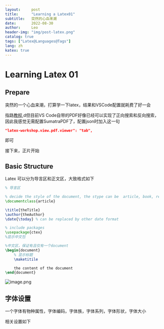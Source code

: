 ```yaml
---
layout:     post
title:      "Learning a Latex01"
subtitle:   突然的心血来潮
date:       2022-08-30
author:     Leo
header-img: "img/post-latex.png"
catalog: true
tags: ["Latex@Languages@Tags"]
lang: zh
katex: true
---
```


# Learning Latex 01

## Prepare 

突然的一个心血来潮，打算学一下latex，结果和VSCode配置就耗费了好一会

指路[教程](https://zhuanlan.zhihu.com/p/38178015),d但目前VS Code自带的PDF好像已经可以实现了正向搜索和反向搜索，因此我感觉无需配置SumatraPDF了，配置json时加入这一句

```json
"latex-workshop.view.pdf.viewer": "tab",
```

即可

接下来，正片开始

## Basic Structure

Latex 可以分为导言区和正文区，大致格式如下

```Latex
% 导言区

% decide the style of the document, the stype can be  article, book, report or letter
\documentclass{article} 

\title{theTitle}
\author{theAuthor}
\date{\today} % can be replaced by other date format

% include packages
\usepackage{ctex}
%显示中文包

%中文区，保证有且仅有一个document
\begin{document}
    % 显示标题
    \maketitile

    the content of the document
\end{document}
```

![image.png](https://pic7.58cdn.com.cn/nowater/webim/big/n_v2092df80458604cc7ba919e9a7fc91217.png)

## 字体设置

一个字体有物种属性，字体编码，字体族，字体系列，字体形状，字体大小

相关设置如下
